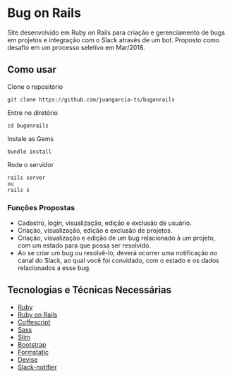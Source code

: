 # Bug on Rails

Site desenvolvido em Ruby on Rails para criação e gerenciamento de bugs em projetos e integração com o Slack através de um bot.
Proposto como desafio em um processo seletivo em Mar/2018.

## Como usar

  Clone o repositório
  ```
  git clone https://github.com/juangarcia-ts/bugonrails
  ```
  Entre no diretório
  ```
  cd bugonrails
  ```
  Instale as Gems
  ```
  bundle install
  ```
  Rode o servidor
  ```
  rails server
  ou
  rails s
  ```
  
### Funções Propostas

 * Cadastro, login, visualização, edição e exclusão de usuário.
 * Criação, visualização, edição e exclusão de projetos.
 * Criação, visualização e edição de um bug relacionado à um projeto, com um estado para que possa ser resolvido.
 * Ao se criar um bug ou resolvê-lo, deverá ocorrer uma notificação no canal do Slack, ao qual você foi convidado, com o estado e os dados relacionados a esse bug.
 
## Tecnologias e Técnicas Necessárias

 * [Ruby](https://www.ruby-lang.org/pt/)
 * [Ruby on Rails](http://rubyonrails.org/)
 * [Coffescript](http://coffeescript.org/)
 * [Sass](https://sass-lang.com/)
 * [Slim](https://github.com/slim-template/slim-rails)
 * [Bootstrap](https://github.com/twbs/bootstrap-sass)
 * [Formstatic](https://github.com/justinfrench/formtastic)
 * [Devise](https://github.com/plataformatec/devise)
 * [Slack-notifier](https://github.com/stevenosloan/slack-notifier)
